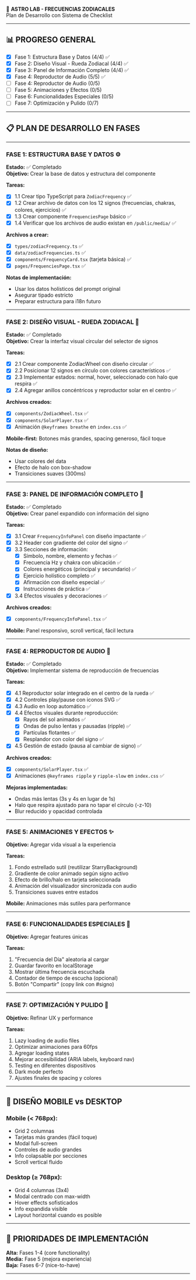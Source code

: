 🌟 **ASTRO LAB - FRECUENCIAS ZODIACALES**  
Plan de Desarrollo con Sistema de Checklist

---

## 📊 **PROGRESO GENERAL**
- [x] Fase 1: Estructura Base y Datos (4/4) ✅
- [x] Fase 2: Diseño Visual - Rueda Zodiacal (4/4) ✅
- [x] Fase 3: Panel de Información Completo (4/4) ✅
- [x] Fase 4: Reproductor de Audio (5/5) ✅
- [ ] Fase 4: Reproductor de Audio (0/5)
- [ ] Fase 5: Animaciones y Efectos (0/5)
- [ ] Fase 6: Funcionalidades Especiales (0/5)
- [ ] Fase 7: Optimización y Pulido (0/7)

---

## 📋 **PLAN DE DESARROLLO EN FASES**

---

### **FASE 1: ESTRUCTURA BASE Y DATOS** ⚙️
**Estado:** ✅ Completado  
**Objetivo:** Crear la base de datos y estructura del componente

**Tareas:**
- [x] 1.1 Crear tipo TypeScript para `ZodiacFrequency` ✅
- [x] 1.2 Crear archivo de datos con los 12 signos (frecuencias, chakras, colores, ejercicios) ✅
- [x] 1.3 Crear componente `FrequenciesPage` básico ✅
- [x] 1.4 Verificar que los archivos de audio existan en `/public/media/` ✅

**Archivos a crear:**
- [x] `types/zodiacFrequency.ts` ✅
- [x] `data/zodiacFrequencies.ts` ✅
- [x] `components/FrequencyCard.tsx` (tarjeta básica) ✅
- [x] `pages/FrequenciesPage.tsx` ✅

**Notas de implementación:**
- Usar los datos holísticos del prompt original
- Asegurar tipado estricto
- Preparar estructura para i18n futuro

---

### **FASE 2: DISEÑO VISUAL - RUEDA ZODIACAL** 🎨
**Estado:** ✅ Completado  
**Objetivo:** Crear la interfaz visual circular del selector de signos

**Tareas:**
- [x] 2.1 Crear componente ZodiacWheel con diseño circular ✅
- [x] 2.2 Posicionar 12 signos en círculo con colores característicos ✅
- [x] 2.3 Implementar estados: normal, hover, seleccionado con halo que respira ✅
- [x] 2.4 Agregar anillos concéntricos y reproductor solar en el centro ✅

**Archivos creados:**
- [x] `components/ZodiacWheel.tsx` ✅
- [x] `components/SolarPlayer.tsx` ✅
- [x] Animación `@keyframes breathe` en `index.css` ✅

**Mobile-first:** Botones más grandes, spacing generoso, fácil toque

**Notas de diseño:**
- Usar colores del data
- Efecto de halo con box-shadow
- Transiciones suaves (300ms)

---

### **FASE 3: PANEL DE INFORMACIÓN COMPLETO** 📱
**Estado:** ✅ Completado  
**Objetivo:** Crear panel expandido con información del signo

**Tareas:**
- [x] 3.1 Crear `FrequencyInfoPanel` con diseño impactante ✅
- [x] 3.2 Header con gradiente del color del signo ✅
- [x] 3.3 Secciones de información:
  - [x] Símbolo, nombre, elemento y fechas ✅
  - [x] Frecuencia Hz y chakra con ubicación ✅
  - [x] Colores energéticos (principal y secundario) ✅
  - [x] Ejercicio holístico completo ✅
  - [x] Afirmación con diseño especial ✅
  - [x] Instrucciones de práctica ✅
- [x] 3.4 Efectos visuales y decoraciones ✅

**Archivos creados:**
- [x] `components/FrequencyInfoPanel.tsx` ✅

**Mobile:** Panel responsivo, scroll vertical, fácil lectura

---

### **FASE 4: REPRODUCTOR DE AUDIO** 🎵
**Estado:** ✅ Completado  
**Objetivo:** Implementar sistema de reproducción de frecuencias

**Tareas:**
- [x] 4.1 Reproductor solar integrado en el centro de la rueda ✅
- [x] 4.2 Controles play/pause con iconos SVG ✅
- [x] 4.3 Audio en loop automático ✅
- [x] 4.4 Efectos visuales durante reproducción:
  - [x] Rayos del sol animados ✅
  - [x] Ondas de pulso lentas y pausadas (ripple) ✅
  - [x] Partículas flotantes ✅
  - [x] Resplandor con color del signo ✅
- [x] 4.5 Gestión de estado (pausa al cambiar de signo) ✅

**Archivos creados:**
- [x] `components/SolarPlayer.tsx` ✅
- [x] Animaciones `@keyframes ripple` y `ripple-slow` en `index.css` ✅

**Mejoras implementadas:**
- Ondas más lentas (3s y 4s en lugar de 1s)
- Halo que respira ajustado para no tapar el círculo (-z-10)
- Blur reducido y opacidad controlada

---

### **FASE 5: ANIMACIONES Y EFECTOS** ✨
**Objetivo:** Agregar vida visual a la experiencia

**Tareas:**
1. Fondo estrellado sutil (reutilizar StarryBackground)
2. Gradiente de color animado según signo activo
3. Efecto de brillo/halo en tarjeta seleccionada
4. Animación del visualizador sincronizada con audio
5. Transiciones suaves entre estados

**Mobile:** Animaciones más sutiles para performance

---

### **FASE 6: FUNCIONALIDADES ESPECIALES** 🌠
**Objetivo:** Agregar features únicas

**Tareas:**
1. "Frecuencia del Día" aleatoria al cargar
2. Guardar favorito en localStorage
3. Mostrar última frecuencia escuchada
4. Contador de tiempo de escucha (opcional)
5. Botón "Compartir" (copy link con #signo)

---

### **FASE 7: OPTIMIZACIÓN Y PULIDO** 🚀
**Objetivo:** Refinar UX y performance

**Tareas:**
1. Lazy loading de audio files
2. Optimizar animaciones para 60fps
3. Agregar loading states
4. Mejorar accesibilidad (ARIA labels, keyboard nav)
5. Testing en diferentes dispositivos
6. Dark mode perfecto
7. Ajustes finales de spacing y colores

---

## 📐 **DISEÑO MOBILE vs DESKTOP**

### **Mobile (< 768px):**
- Grid 2 columnas
- Tarjetas más grandes (fácil toque)
- Modal full-screen
- Controles de audio grandes
- Info colapsable por secciones
- Scroll vertical fluido

### **Desktop (≥ 768px):**
- Grid 4 columnas (3x4)
- Modal centrado con max-width
- Hover effects sofisticados
- Info expandida visible
- Layout horizontal cuando es posible

---

## 🎯 **PRIORIDADES DE IMPLEMENTACIÓN**

**Alta:** Fases 1-4 (core functionality)  
**Media:** Fase 5 (mejora experiencia)  
**Baja:** Fases 6-7 (nice-to-have)

---

